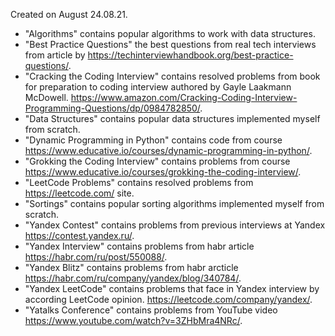 Created on August 24.08.21.

* "Algorithms" contains popular algorithms to work with data structures.
* "Best Practice Questions" the best questions from real tech interviews from article by https://techinterviewhandbook.org/best-practice-questions/.
* "Cracking the Coding Interview" contains resolved problems from book for preparation to coding interview authored by Gayle Laakmann McDowell. https://www.amazon.com/Cracking-Coding-Interview-Programming-Questions/dp/0984782850/.
* "Data Structures" contains popular data structures implemented myself from scratch.
* "Dynamic Programming in Python" contains code from course https://www.educative.io/courses/dynamic-programming-in-python/.
* "Grokking the Coding Interview" contains problems from course https://www.educative.io/courses/grokking-the-coding-interview/.
* "LeetCode Problems" contains resolved problems from https://leetcode.com/ site.
* "Sortings" contains popular sorting algorithms implemented myself from scratch.
* "Yandex Contest" contains problems from previous interviews at Yandex https://contest.yandex.ru/.
* "Yandex Interview" contains problems from habr article https://habr.com/ru/post/550088/.
* "Yandex Blitz" contains problems from habr arcticle https://habr.com/ru/company/yandex/blog/340784/.
* "Yandex LeetCode" contains problems that face in Yandex interview by according LeetCode opinion. https://leetcode.com/company/yandex/.
* "Yatalks Conference" contains problems from YouTube video https://www.youtube.com/watch?v=3ZHbMra4NRc/.
